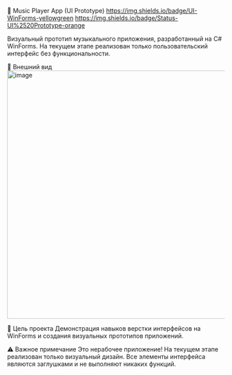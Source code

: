 🎵 Music Player App (UI Prototype)
https://img.shields.io/badge/UI-WinForms-yellowgreen
https://img.shields.io/badge/Status-UI%2520Prototype-orange

Визуальный прототип музыкального приложения, разработанный на C# WinForms. На текущем этапе реализован только пользовательский интерфейс без функциональности.

📸 Внешний вид
<img width="754" height="574" alt="image" src="https://github.com/user-attachments/assets/b361a64a-ad4a-4291-9176-f03de8ac865e" /> 

🎯 Цель проекта
Демонстрация навыков верстки интерфейсов на WinForms и создания визуальных прототипов приложений.

⚠️ Важное примечание
Это нерабочее приложение! На текущем этапе реализован только визуальный дизайн. Все элементы интерфейса являются заглушками и не выполняют никаких функций.
